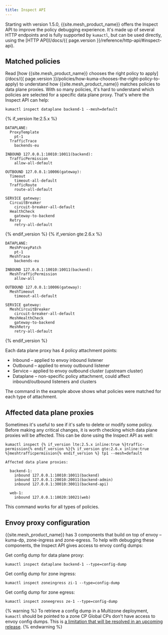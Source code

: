 ```yaml
---
title: Inspect API
---
```


Starting with version 1.5.0, {{site.mesh_product_name}} offers the Inspect API to improve the policy debugging experience.
It's made up of several HTTP endpoints and is fully supported by `kumactl`,
but can be used directly, using the [HTTP API](/docs/{{ page.version }}/reference/http-api/#inspect-api).

## Matched policies

Read [how {{site.mesh_product_name}} chooses the right policy to apply](/docs/{{ page.version }}/policies/how-kuma-chooses-the-right-policy-to-apply)
to understand how {{site.mesh_product_name}} matches policies to data plane proxies.
With so many policies, it's hard to understand which policies are selected for a specific data plane proxy.
That's where the Inspect API can help:

```shell
kumactl inspect dataplane backend-1 --mesh=default
```

{% if_version lte:2.5.x %}
```text
DATAPLANE:
  ProxyTemplate
    pt-1
  TrafficTrace
    backends-eu

INBOUND 127.0.0.1:10010:10011(backend):
  TrafficPermission
    allow-all-default

OUTBOUND 127.0.0.1:10006(gateway):
  Timeout
    timeout-all-default
  TrafficRoute
    route-all-default

SERVICE gateway:
  CircuitBreaker
    circuit-breaker-all-default
  HealthCheck
    gateway-to-backend
  Retry
    retry-all-default
```
{% endif_version %}
{% if_version gte:2.6.x %}
```text
DATAPLANE:
  MeshProxyPatch
    pt-1
  MeshTrace
    backends-eu

INBOUND 127.0.0.1:10010:10011(backend):
  MeshTrafficPermission
    allow-all

OUTBOUND 127.0.0.1:10006(gateway):
  MeshTimeout
    timeout-all-default

SERVICE gateway:
  MeshCircuitBreaker
    circuit-breaker-all-default
  MeshHealthCheck
    gateway-to-backend
  MeshRetry
    retry-all-default
```
{% endif_version %}

Each data plane proxy has 4 policy attachment points:

- Inbound – applied to envoy inbound listener
- Outbound – applied to envoy outbound listener
- Service – applied to envoy outbound cluster (upstream cluster)
- Dataplane – non-specific policy attachment, could affect inbound/outbound listeners and clusters

The command in the example above shows what policies were matched for each type of attachment.

## Affected data plane proxies

Sometimes it's useful to see if it's safe to delete or modify some policy. Before making any critical changes,
it is worth checking which data plane proxies will be affected. This can be done using the Inspect API as well:

```shell
kumactl inspect {% if_version lte:2.5.x inline:true %}traffic-permission{% endif_version %}{% if_version gte:2.6.x inline:true %}meshtrafficpermission{% endif_version %} tp1 --mesh=default
```

```text
Affected data plane proxies:

  backend-1:
    inbound 127.0.0.1:10010:10011(backend)
    inbound 127.0.0.1:20010:20011(backend-admin)
    inbound 127.0.0.1:30010:30011(backend-api)

  web-1:
    inbound 127.0.0.1:10020:10021(web)
```

This command works for all types of policies.

## Envoy proxy configuration

{{site.mesh_product_name}} has 3 components that build on top of envoy – kuma-dp, zone-ingress and zone-egress.
To help with debugging these components, the Inspect API gives access to envoy config dumps:

Get config dump for data plane proxy:

```shell
kumactl inspect dataplane backend-1 --type=config-dump
```

Get config dump for zone ingress:

```shell
kumactl inspect zoneingress zi-1 --type=config-dump
```

Get config dump for zone egress:

```shell
kumactl inspect zoneegress ze-1 --type=config-dump
```

{% warning %}
To retrieve a config dump in a Multizone deployment, `kumactl` should be pointed to a zone CP
Global CPs don't have access to envoy config dumps.
This is [a limitation that will be resolved in an upcoming release](https://github.com/kumahq/kuma/issues/3789).
{% endwarning %}

